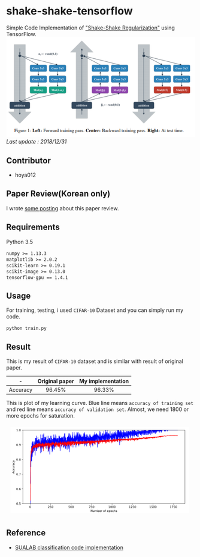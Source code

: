 # shake-shake-tensorflow
Simple Code Implementation of ["Shake-Shake Regularization"](https://arxiv.org/pdf/1705.07485.pdf) using TensorFlow.
![](https://github.com/hoya012/shake-shake-tensorflow/blob/master/assets/shake-shake.PNG)
*Last update : 2018/12/31*

## Contributor
* hoya012

## Paper Review(Korean only)
I wrote [some posting](http://research.sualab.com/machine-learning/computer-vision/2018/06/28/shake-shake-regularization-review.html) about this paper review. 

## Requirements
Python 3.5
```
numpy >= 1.13.3
matplotlib >= 2.0.2
scikit-learn >= 0.19.1
scikit-image >= 0.13.0
tensorflow-gpu == 1.4.1
```

## Usage
For training, testing, i used `CIFAR-10` Dataset and you can simply run my code.

```
python train.py
```

## Result
This is my result of `CIFAR-10` dataset and is similar with result of original paper.

| - | Original paper | My implementation  |
| - | :-: | :-: | 
| Accuracy | 96.45% | 96.33% |  

This is plot of my learning curve. Blue line means `accuracy of training set` and red line means `accuracy of validation set`. Almost, we need 1800 or more epochs for saturation.

![](https://github.com/hoya012/shake-shake-tensorflow/blob/master/assets/plot.PNG)


## Reference
- [SUALAB classification code implementation](https://github.com/sualab/asirra-dogs-cats-classification)

